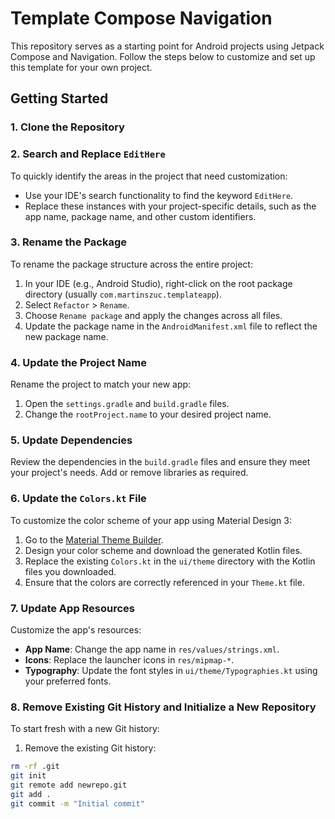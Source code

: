 # Template Compose Navigation

This repository serves as a starting point for Android projects using Jetpack Compose and Navigation. Follow the steps below to customize and set up this template for your own project.

## Getting Started

### 1. Clone the Repository

### 2. Search and Replace `EditHere`

To quickly identify the areas in the project that need customization:

- Use your IDE's search functionality to find the keyword `EditHere`.
- Replace these instances with your project-specific details, such as the app name, package name, and other custom identifiers.

### 3. Rename the Package

To rename the package structure across the entire project:

1. In your IDE (e.g., Android Studio), right-click on the root package directory (usually `com.martinszuc.templateapp`).
2. Select `Refactor` > `Rename`.
3. Choose `Rename package` and apply the changes across all files.
4. Update the package name in the `AndroidManifest.xml` file to reflect the new package name.

### 4. Update the Project Name

Rename the project to match your new app:

1. Open the `settings.gradle` and `build.gradle` files.
2. Change the `rootProject.name` to your desired project name.

### 5. Update Dependencies

Review the dependencies in the `build.gradle` files and ensure they meet your project's needs. Add or remove libraries as required.


### 6. Update the `Colors.kt` File

To customize the color scheme of your app using Material Design 3:

1. Go to the [Material Theme Builder](https://material-foundation.github.io/material-theme-builder/).
2. Design your color scheme and download the generated Kotlin files.
3. Replace the existing `Colors.kt` in the `ui/theme` directory with the Kotlin files you downloaded.
4. Ensure that the colors are correctly referenced in your `Theme.kt` file.

### 7. Update App Resources

Customize the app's resources:

- **App Name**: Change the app name in `res/values/strings.xml`.
- **Icons**: Replace the launcher icons in `res/mipmap-*`.
- **Typography**: Update the font styles in `ui/theme/Typographies.kt` using your preferred fonts.

### 8. Remove Existing Git History and Initialize a New Repository

To start fresh with a new Git history:

1. Remove the existing Git history:
```bash
rm -rf .git
git init
git remote add newrepo.git
git add .
git commit -m "Initial commit"
```

